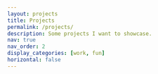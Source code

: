 ```yaml
---
layout: projects
title: Projects
permalink: /projects/
description: Some projects I want to showcase.
nav: true
nav_order: 2
display_categories: [work, fun]
horizontal: false
---
```

